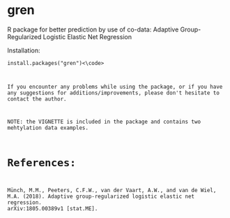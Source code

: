 # gren
R package for better prediction by use of co-data: Adaptive Group-Regularized Logistic Elastic Net Regression

Installation:

<code>install.packages("gren")<\code>

If you encounter any problems while using the package, or if you have any suggestions for additions/improvements, please don't hesitate to contact the author.

NOTE: the VIGNETTE is included in the package and contains two mehtylation data examples.

# References:

Münch, M.M., Peeters, C.F.W., van der Vaart, A.W., and van de Wiel, M.A. (2018). Adaptive group-regularized logistic elastic net regression. arXiv:1805.00389v1 [stat.ME].